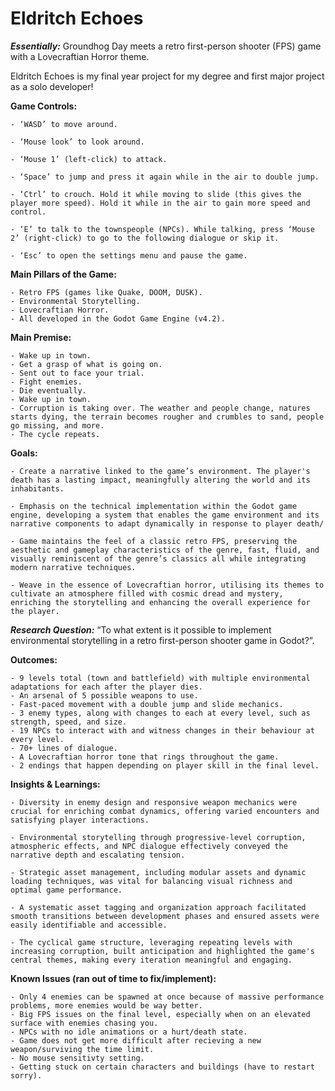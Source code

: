 # Eldritch Echoes

 ***Essentially:*** Groundhog Day meets a retro first-person shooter (FPS) game with a Lovecraftian Horror theme.

 Eldritch Echoes is my final year project for my degree and first major project as a solo developer!

**Game Controls:**

    - ‘WASD’ to move around.

    - ‘Mouse look’ to look around.

    - ‘Mouse 1’ (left-click) to attack.

    - ‘Space’ to jump and press it again while in the air to double jump.

    - ‘Ctrl’ to crouch. Hold it while moving to slide (this gives the player more speed). Hold it while in the air to gain more speed and control.

    - ‘E’ to talk to the townspeople (NPCs). While talking, press ‘Mouse 2’ (right-click) to go to the following dialogue or skip it.

    - ‘Esc’ to open the settings menu and pause the game.


 **Main Pillars of the Game:**

    - Retro FPS (games like Quake, DOOM, DUSK).
    - Environmental Storytelling.
    - Lovecraftian Horror.
    - All developed in the Godot Game Engine (v4.2).

 **Main Premise:**

    - Wake up in town.
    - Get a grasp of what is going on.
    - Sent out to face your trial.
    - Fight enemies.
    - Die eventually.
    - Wake up in town.
    - Corruption is taking over. The weather and people change, natures starts dying, the terrain becomes rougher and crumbles to sand, people go missing, and more.
    - The cycle repeats.

 **Goals:**

    - Create a narrative linked to the game’s environment. The player's death has a lasting impact, meaningfully altering the world and its inhabitants.
    
    - Emphasis on the technical implementation within the Godot game engine, developing a system that enables the game environment and its narrative components to adapt dynamically in response to player death/
    
    - Game maintains the feel of a classic retro FPS, preserving the aesthetic and gameplay characteristics of the genre, fast, fluid, and visually reminiscent of the genre’s classics all while integrating modern narrative techniques.
    
    - Weave in the essence of Lovecraftian horror, utilising its themes to cultivate an atmosphere filled with cosmic dread and mystery, enriching the storytelling and enhancing the overall experience for the player.

***Research Question:*** “To what extent is it possible to implement environmental storytelling in a retro first-person shooter game in Godot?”.

 **Outcomes:**

    - 9 levels total (town and battlefield) with multiple environmental adaptations for each after the player dies.
    - An arsenal of 5 possible weapons to use.
    - Fast-paced movement with a double jump and slide mechanics.
    - 3 enemy types, along with changes to each at every level, such as strength, speed, and size.
    - 19 NPCs to interact with and witness changes in their behaviour at every level.
    - 70+ lines of dialogue.
    - A Lovecraftian horror tone that rings throughout the game.
    - 2 endings that happen depending on player skill in the final level. 

 **Insights & Learnings:**

    - Diversity in enemy design and responsive weapon mechanics were crucial for enriching combat dynamics, offering varied encounters and satisfying player interactions.
    
    - Environmental storytelling through progressive-level corruption, atmospheric effects, and NPC dialogue effectively conveyed the narrative depth and escalating tension.
    
    - Strategic asset management, including modular assets and dynamic loading techniques, was vital for balancing visual richness and optimal game performance.
    
    - A systematic asset tagging and organization approach facilitated smooth transitions between development phases and ensured assets were easily identifiable and accessible.
    
    - The cyclical game structure, leveraging repeating levels with increasing corruption, built anticipation and highlighted the game's central themes, making every iteration meaningful and engaging.

 **Known Issues (ran out of time to fix/implement):**

    - Only 4 enemies can be spawned at once because of massive performance problems, more enemies would be way better.
    - Big FPS issues on the final level, especially when on an elevated surface with enemies chasing you.
    - NPCs with no idle animations or a hurt/death state.
    - Game does not get more difficult after recieving a new weapon/surviving the time limit.
    - No mouse sensitivty setting.
    - Getting stuck on certain characters and buildings (have to restart sorry).
